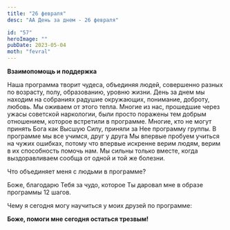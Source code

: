 ```yaml
---
title: "26 февраля"
desc: "АА День за днем - 26 февраля"

id: "57"
heroImage: ""
pubDate: 2023-05-04
moth: "fevral"
---
```


**Взаимопомощь и поддержка**

Наша программа творит чудеса, объединяя людей, совершенно разных по возрасту,
полу, образованию, уровню жизни. День за днем мы находим на собраниях радушие
окружающих, понимание, доброту, любовь. Мы оживаем от этого тепла. Многие из
нас, прошедшие через ужасы советской наркологии, были просто поражены тем
добрым отношением, которое встретили в программе. Многие, кто не могут принять
Бога как Высшую Силу, приняли за Нее программу группы. В программе мы все
учимся, друг у друга Мы впервые пробуем учиться на чужих ошибках, потому что
впервые искренне верим людям, верим в их способность помочь нам. Мы сильны
только вместе, когда выздоравливаем сообща от одной и той же болезни.

Что объединяет меня с людьми в программе?

Боже, благодарю Тебя за чудо, которое Ты даровал мне в образе программы 12
шагов.

Чему я сегодня могу научиться у моих друзей по программе:

**Боже, помоги мне сегодня остаться трезвым!**
